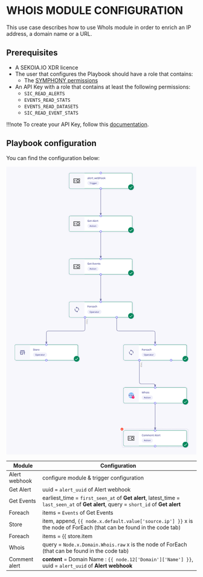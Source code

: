 # WHOIS MODULE CONFIGURATION

This use case describes how to use WhoIs module in order to enrich an IP address, a domain name or a URL.

## Prerequisites

- A SEKOIA.IO XDR licence
- The user that configures the Playbook should have a role that contains:
	* The [SYMPHONY permissions](https://docs.sekoia.io/getting_started/roles_permissions/#playbooks)
- An API Key with a role that contains at least the following permissions:
	* `SIC_READ_ALERTS`
	* `EVENTS_READ_STATS`
	* `EVENTS_READ_DATASETS`
	* `SIC_READ_EVENT_STATS`

!!!note
    To create your API Key, follow this [documentation](../../../getting_started/generate_api_keys.md).

## Playbook configuration

You can find the configuration below: 

![Playbook WhoIS](docs/assets/playbooks/library/UseCases/WhoIS.png)

| Module | Configuration |
| --- | --- |
| Alert webhook | configure module & trigger configuration |
| Get Alert | uuid = `alert_uuid` of Alert webhook |
| Get Events | earliest_time = `first_seen_at` of **Get alert**, latest_time = `last_seen_at` of **Get alert**, query = `short_id` of **Get alert** |
| Foreach | items = `Events` of Get Events |
| Store | item, append, `{{ node.x.default.value['source.ip'] }}` x is the node of ForEach (that can be found in the code tab) |
| Foreach | items = {{ store.item|unique|list }} |
| Whois | query = `Node.x.Domain.Whois.raw` x is the node of ForEach (that can be found in the code tab) |
| Comment alert | **content** = Domain Name : `{{ node.12['Domain']['Name'] }}`, uuid = `alert_uuid` of **Alert webhook** |

